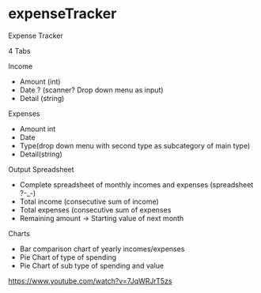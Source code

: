 # expenseTracker

Expense Tracker

4 Tabs

Income
- Amount (int) 
- Date ? (scanner? Drop down menu as input) 
- Detail (string)

Expenses
- Amount int
- Date 
- Type(drop down menu with second type as subcategory of main type)
- Detail(string)

Output Spreadsheet
- Complete spreadsheet of monthly incomes and expenses (spreadsheet ?-_-)
- Total income (consecutive sum of income)
- Total expenses (consecutive sum of expenses
- Remaining amount → Starting value of next month 

Charts
- Bar comparison chart of yearly incomes/expenses
- Pie Chart of type of spending
- Pie Chart of sub type of spending and value



https://www.youtube.com/watch?v=7JqWRJrT5zs


